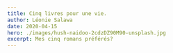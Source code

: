```yaml
---
title: Cinq livres pour une vie.
author: Léonie Salawa
date: 2020-04-15
hero: ./images/hush-naidoo-2cdzDZ90M90-unsplash.jpg
excerpt: Mes cinq romans préférés?
---
```


